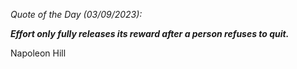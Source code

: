 *Quote of the Day (03/09/2023):*

_**Effort only fully releases its reward after a person refuses to quit.**_

Napoleon Hill